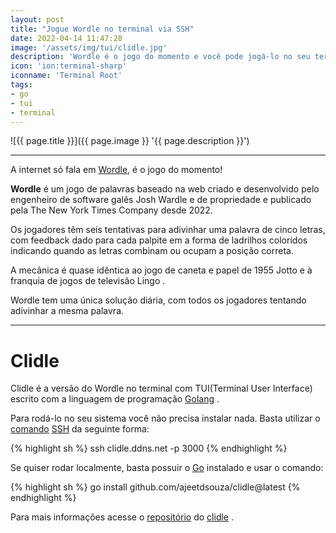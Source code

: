 ```yaml
---
layout: post
title: "Jogue Wordle no terminal via SSH"
date: 2022-04-14 11:47:28
image: '/assets/img/tui/clidle.jpg'
description: 'Wordle é o jogo do momento e você pode jogá-lo no seu terminal com essa versão escrita em Go.'
icon: 'ion:terminal-sharp'
iconname: 'Terminal Root'
tags:
- go
- tui
- terminal
---
```


![{{ page.title }}]({{ page.image }} '{{ page.description }}')

---

A internet só fala em [Wordle](https://en.wikipedia.org/wiki/Wordle), é o jogo do momento!

**Wordle** é um jogo de palavras baseado na web criado e desenvolvido pelo engenheiro de software galês Josh Wardle e de propriedade e publicado pela The New York Times Company desde 2022.

Os jogadores têm seis tentativas para adivinhar uma palavra de cinco letras, com feedback dado para cada palpite em a forma de ladrilhos coloridos indicando quando as letras combinam ou ocupam a posição correta.

A mecânica é quase idêntica ao jogo de caneta e papel de 1955 Jotto e à franquia de jogos de televisão Lingo . 

Wordle tem uma única solução diária, com todos os jogadores tentando adivinhar a mesma palavra.

---

# Clidle
Clidle é a versão do Wordle no terminal com TUI(Terminal User Interface) escrito com a linguagem de programação [Golang](https://terminalroot.com.br/tags#go) .

Para rodá-lo no seu sistema você não precisa instalar nada. Basta utilizar o [comando](https://terminalroot.com.br/tags#comandos) [SSH](https://terminalroot.com.br/tags#ssh) da seguinte forma:

{% highlight sh %}
ssh clidle.ddns.net -p 3000
{% endhighlight %}

Se quiser rodar localmente, basta possuir o [Go](https://terminalroot.com.br/tags#go) instalado e usar o comando:

{% highlight sh %}
go install github.com/ajeetdsouza/clidle@latest
{% endhighlight %}

Para mais informações acesse o [repositório](https://github.com/ajeetdsouza/clidle) do [clidle](https://github.com/ajeetdsouza/clidle) .


